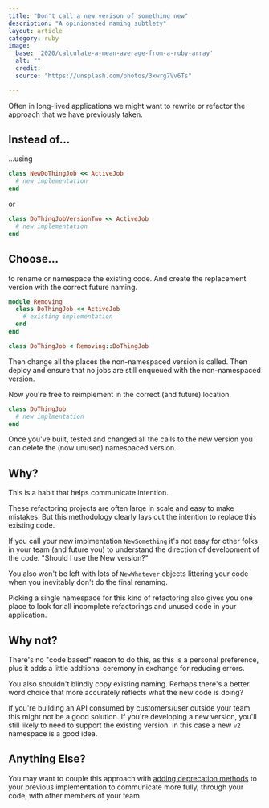 ```yaml
---
title: "Don't call a new verison of something new"
description: "A opinionated naming subtlety"
layout: article
category: ruby
image:
  base: '2020/calculate-a-mean-average-from-a-ruby-array'
  alt: ""
  credit: 
  source: "https://unsplash.com/photos/3xwrg7Vv6Ts"

---
```


Often in long-lived applications we might want to rewrite or refactor the approach that we have previously taken.


## Instead of...

...using 

```ruby
class NewDoThingJob << ActiveJob
  # new implementation
end
```

or

```ruby
class DoThingJobVersionTwo << ActiveJob
  # new implementation
end
```


## Choose...

to rename or namespace the existing code. And create the replacement version with the correct future naming.

```ruby
module Removing
  class DoThingJob << ActiveJob
    # existing implementation
  end
end
```

```ruby
class DoThingJob < Removing::DoThingJob
```

Then change all the places the non-namespaced version is called. Then deploy and ensure that no jobs are still enqueued with the non-namespaced version.

Now you're free to reimplement in the correct (and future) location.

```ruby
class DoThingJob
  # new implmentation
end
```

Once you've built, tested and changed all the calls to the new version you can delete the (now unused) namespaced version.


## Why?

This is a habit that helps communicate intention.

These refactoring projects are often large in scale and easy to make mistakes. But this methodology clearly lays out the intention to replace this existing code.

If you call your new implmentation `NewSomething` it's not easy for other folks in your team (and future you) to understand the direction of development of the code. "Should I use the New version?"

You also won't be left with lots of `NewWhatever` objects littering your code when you inevitably don't do the final renaming.

Picking a single namespace for this kind of refactoring also gives you one place to look for all incomplete refactorings and unused code in your application.


## Why not?

There's no "code based" reason to do this, as this is a personal preference, plus it adds a little addtional ceremony in exchange for reducing errors.

You also shouldn't blindly copy existing naming. Perhaps there's a better word choice that more accurately reflects what the new code is doing?

If you're building an API consumed by customers/user outside your team this might not be a good solution. If you're developing a new version, you'll still likely to need to support the existing version. In this case a new `v2` namespace is a good idea.


## Anything Else?

You may want to couple this approach with [adding deprecation methods](https://andycroll.com/ruby/use-a-deprecation-message/) to your previous implementation to communicate more fully, through your code, with other members of your team.
